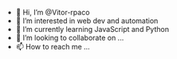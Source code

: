 - 👋 Hi, I’m @Vitor-rpaco
- 👀 I’m interested in web dev and automation
- 🌱 I’m currently learning JavaScript and Python
- 💞️ I’m looking to collaborate on ...
- 📫 How to reach me ...

<!---
Vitor-rpaco/Vitor-rpaco is a ✨ special ✨ repository because its `README.md` (this file) appears on your GitHub profile.
You can click the Preview link to take a look at your changes.
--->
